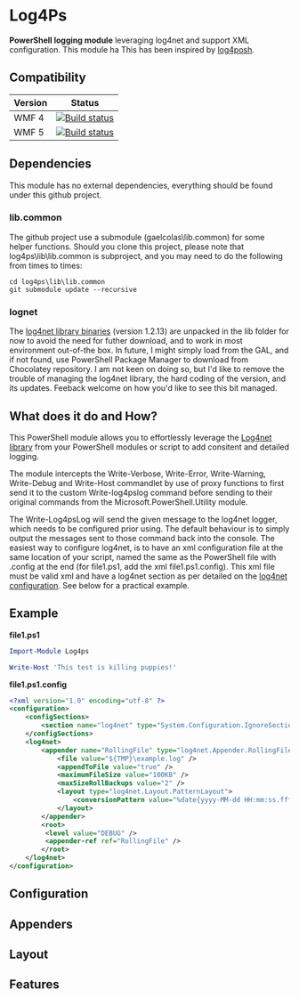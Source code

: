 # Log4Ps

__PowerShell logging module__ leveraging log4net and support XML configuration.
This module ha
This has been inspired by [log4posh](https://log4posh.codeplex.com/).


## Compatibility

| Version | Status |
----------|--------|
| WMF 4 | [![Build status](https://ci.appveyor.com/api/projects/status/dvw23m8f63jb01my?svg=true)](https://ci.appveyor.com/project/gaelcolas/log4ps-jhjl2) |
| WMF 5 |  [![Build status](https://ci.appveyor.com/api/projects/status/nq9fpfed3damvkfi?svg=true)](https://ci.appveyor.com/project/gaelcolas/log4ps) |

## Dependencies

This module has no external dependencies, everything should be found under this github project.

### lib.common
The github project use a submodule (gaelcolas\lib.common) for some helper functions.
Should you clone this project, please note that log4ps\lib\lib.common is subproject, and you may need to do the following from times to times:

```git
cd log4ps\lib\lib.common
git submodule update --recursive
```
### lognet
The [log4net library binaries](https://logging.apache.org/log4net/download_log4net.cgi) (version 1.2.13) are unpacked in the lib folder for now to avoid the need for futher download, and to work in most environment out-of-the box.
In future, I might simply load from the GAL, and if not found, use PowerShell Package Manager to download from Chocolatey repository. 
I am not keen on doing so, but I'd like to remove the trouble of managing the log4net library, the hard coding of the version, and its updates.
Feeback welcome on how you'd like to see this bit managed.

## What does it do and How?

This PowerShell module allows you to effortlessly leverage the [Log4net library](https://logging.apache.org/log4net/) from your PowerShell modules or script to add consitent and detailed logging.

The module intercepts the Write-Verbose, Write-Error, Write-Warning, Write-Debug and Write-Host commandlet by use of proxy functions to first send it to the custom Write-log4pslog command before sending to their original commands from the Microsoft.PowerShell.Utility module.

The Write-Log4psLog will send the given message to the log4net logger, which needs to be configured prior using. The default behaviour is to simply output the messages sent to those command back into the console.
The easiest way to configure log4net, is to have an xml configuration file at the same location of your script, named the same as the PowerShell file with .config at the end (for file1.ps1, add the xml file1.ps1.config). This xml file must be valid xml and have a log4net section as per detailed on the [log4net configuration](https://logging.apache.org/log4net/release/manual/configuration.html).
See below for a practical example.

## Example
__file1.ps1__
```powershell
Import-Module Log4ps

Write-Host 'This test is killing puppies!'
```

__file1.ps1.config__
```xml
<?xml version="1.0" encoding="utf-8" ?>
<configuration>
    <configSections>
        <section name="log4net" type="System.Configuration.IgnoreSectionHandler" />
    </configSections>
    <log4net>
        <appender name="RollingFile" type="log4net.Appender.RollingFileAppender">
            <file value="${TMP}\example.log" />
            <appendToFile value="true" />
            <maximumFileSize value="100KB" />
            <maxSizeRollBackups value="2" />
            <layout type="log4net.Layout.PatternLayout">
                <conversionPattern value="%date{yyyy-MM-dd HH:mm:ss.fff[zzz]} %logger [Line: %property{ScriptLineNumber}] %-5level - %message (%property{PSCallStack})%newline" />
            </layout>
        </appender>
        <root>
         <level value="DEBUG" />
         <appender-ref ref="RollingFile" />
        </root>
    </log4net>
</configuration>
```
## Configuration

## Appenders

## Layout

## Features
